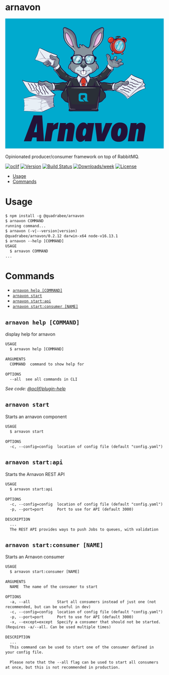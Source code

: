 arnavon
===========

![ArnavonLogo](assets/arnavon-full@1.5x.png)

Opinionated producer/consumer framework on top of RabbitMQ.

[![oclif](https://img.shields.io/badge/cli-oclif-brightgreen.svg)](https://oclif.io)
[![Version](https://img.shields.io/npm/v/@quadrabee/arnavon.svg)](https://npmjs.org/package/@quadrabee/arnavon)
[![Build Status](https://travis-ci.com/Quadrabee/arnavon.svg?branch=master)](https://travis-ci.com/Quadrabee/arnavon)
[![Downloads/week](https://img.shields.io/npm/dw/@quadrabee/arnavon.svg)](https://npmjs.org/package/@quadrabee/arnavon)
[![License](https://img.shields.io/npm/l/@quadrabee/arnavon.svg)](https://github.com/quadrabee/arnavon/blob/master/package.json)

<!-- toc -->
* [Usage](#usage)
* [Commands](#commands)
<!-- tocstop -->
# Usage
<!-- usage -->
```sh-session
$ npm install -g @quadrabee/arnavon
$ arnavon COMMAND
running command...
$ arnavon (-v|--version|version)
@quadrabee/arnavon/0.2.12 darwin-x64 node-v16.13.1
$ arnavon --help [COMMAND]
USAGE
  $ arnavon COMMAND
...
```
<!-- usagestop -->
# Commands
<!-- commands -->
* [`arnavon help [COMMAND]`](#arnavon-help-command)
* [`arnavon start`](#arnavon-start)
* [`arnavon start:api`](#arnavon-startapi)
* [`arnavon start:consumer [NAME]`](#arnavon-startconsumer-name)

## `arnavon help [COMMAND]`

display help for arnavon

```
USAGE
  $ arnavon help [COMMAND]

ARGUMENTS
  COMMAND  command to show help for

OPTIONS
  --all  see all commands in CLI
```

_See code: [@oclif/plugin-help](https://github.com/oclif/plugin-help/blob/v3.2.10/src/commands/help.ts)_

## `arnavon start`

Starts an arnavon component

```
USAGE
  $ arnavon start

OPTIONS
  -c, --config=config  location of config file (default "config.yaml")
```

## `arnavon start:api`

Starts the Arnavon REST API

```
USAGE
  $ arnavon start:api

OPTIONS
  -c, --config=config  location of config file (default "config.yaml")
  -p, --port=port      Port to use for API (default 3000)

DESCRIPTION
  ...
  The REST API provides ways to push Jobs to queues, with validation
```

## `arnavon start:consumer [NAME]`

Starts an Arnavon consumer

```
USAGE
  $ arnavon start:consumer [NAME]

ARGUMENTS
  NAME  The name of the consumer to start

OPTIONS
  -a, --all            Start all consumers instead of just one (not recommended, but can be useful in dev)
  -c, --config=config  location of config file (default "config.yaml")
  -p, --port=port      Port to use for API (default 3000)
  -x, --except=except  Specify a consumer that should not be started. (Requires -a/--all. Can be used multiple times)

DESCRIPTION
  ...
  This command can be used to start one of the consumer defined in your config file.

  Please note that the --all flag can be used to start all consumers at once, but this is not recommended in production.
```
<!-- commandsstop -->
